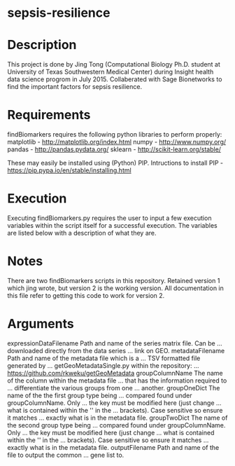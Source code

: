 # sepsis-resilience

Description
==============
This project is done by Jing Tong (Computational Biology Ph.D. student at
University of Texas Southwestern Medical Center) during Insight health data
science progrom in July 2015. Collaberated with Sage Bionetworks to find the
important factors for sepsis resilience.


Requirements
==============
findBiomarkers requires the following python libraries to perform properly:
matplotlib - http://matplotlib.org/index.html
numpy - http://www.numpy.org/
pandas - http://pandas.pydata.org/
sklearn - http://scikit-learn.org/stable/

These may easily be installed using (Python) PIP. Intructions to install PIP -
https://pip.pypa.io/en/stable/installing.html

Execution
==============
Executing findBiomarkers.py requires the user to input a few execution
variables within the script itself for a successful execution. The variables
are listed below with a description of what they are.

Notes
==============
There are two findBiomarkers scripts in this repository. Retained version 1
which jing wrote, but version 2 is the working version. All documentation
in this file refer to getting this code to work for version 2.

Arguments
==============
expressionDataFilename		Path and name of the series matrix file. Can be
...				downloaded directly from the data series
...				link on GEO.
metadataFilename		Path and name of the metadata file which is a
...				TSV formatted file generated by 
...				getGeoMetadataSingle.py within the repository:
...				https://github.com/rkweku/getGeoMetadata
groupColumnName			The name of the column within the metadata file
...				that has the information required to
...				differentiate the various groups from one
...				another.
groupOneDict			The name of the the first group type being
...				compared found under groupColumnName. Only 
...				the key must be modified here (just change
...				what is contained within the '' in the
...				brackets). Case sensitive so ensure it matches
...				exactly what is in the metadata file.
groupTwoDict			The name of the second group type being
...				compared found under groupColumnName. Only
...				the key must be modified here (just change
...				what is contained within the '' in the
...				brackets). Case sensitive so ensure it matches
...				exactly what is in the metadata file.
outputFilename			Path and name of the file to output the common
...				gene list to.
